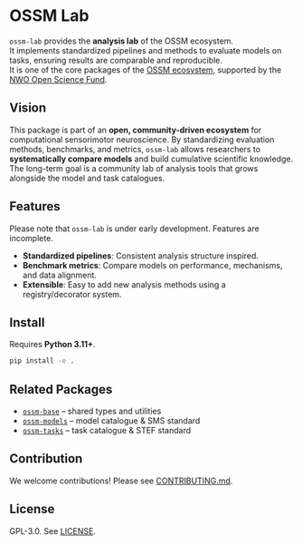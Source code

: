 # OSSM Lab

`ossm-lab` provides the **analysis lab** of the OSSM ecosystem.  
It implements standardized pipelines and methods to evaluate models on tasks, ensuring results are comparable and reproducible.  
It is one of the core packages of the [OSSM ecosystem](https://github.com/ossm-team), supported by the [NWO Open Science Fund](https://www.nwo.nl/en/researchprogrammes/open-science/open-science-fund).

## Vision

This package is part of an **open, community-driven ecosystem** for computational sensorimotor neuroscience. By standardizing evaluation methods, benchmarks, and metrics, `ossm-lab` allows researchers to **systematically compare models** and build cumulative scientific knowledge. The long-term goal is a community lab of analysis tools that grows alongside the model and task catalogues.

## Features

Please note that `ossm-lab` is under early development. Features are incomplete.

- **Standardized pipelines**: Consistent analysis structure inspired.  
- **Benchmark metrics**: Compare models on performance, mechanisms, and data alignment.  
- **Extensible**: Easy to add new analysis methods using a registry/decorator system.  

## Install

Requires **Python 3.11+**.

```bash
pip install -e .
```

## Related Packages

- [`ossm-base`](https://github.com/ossm-team/ossm-base) – shared types and utilities  
- [`ossm-models`](https://github.com/ossm-team/ossm-models) – model catalogue & SMS standard  
- [`ossm-tasks`](https://github.com/ossm-team/ossm-tasks) – task catalogue & STEF standard  

## Contribution

We welcome contributions! Please see [CONTRIBUTING.md](CONTRIBUTING.md).  

## License

GPL-3.0. See [LICENSE](./LICENSE).
